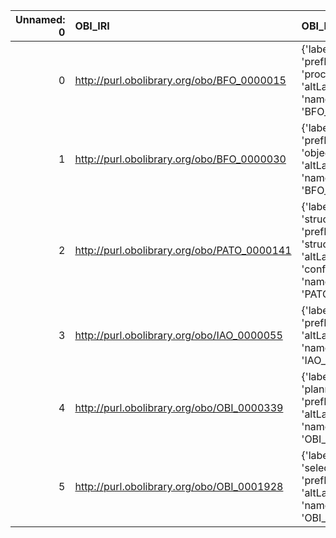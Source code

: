 |   Unnamed: 0 | OBI_IRI                                     | OBI_DESC                                                                                             | PIMS-II_IRI                                            | PIMS-II_DESC                                |
|-------------:|:--------------------------------------------|:-----------------------------------------------------------------------------------------------------|:-------------------------------------------------------|:--------------------------------------------|
|            0 | http://purl.obolibrary.org/obo/BFO_0000015  | {'label': 'process', 'prefLabel': 'process', 'altLabel': None, 'name': 'BFO_0000015'}                | http://www.molmod.info/semantics/pims-ii.ttl#Process   | {'label': 'process', 'name': 'process'}     |
|            1 | http://purl.obolibrary.org/obo/BFO_0000030  | {'label': 'object', 'prefLabel': 'object', 'altLabel': None, 'name': 'BFO_0000030'}                  | http://www.molmod.info/semantics/pims-ii.ttl#Object    | {'label': 'object', 'name': 'object'}       |
|            2 | http://purl.obolibrary.org/obo/PATO_0000141 | {'label': 'structure', 'prefLabel': 'structure', 'altLabel': 'conformation', 'name': 'PATO_0000141'} | http://www.molmod.info/semantics/pims-ii.ttl#Structure | {'label': 'structure', 'name': 'structure'} |
|            3 | http://purl.obolibrary.org/obo/IAO_0000055  | {'label': 'rule', 'prefLabel': None, 'altLabel': None, 'name': 'IAO_0000055'}                        | http://www.molmod.info/semantics/pims-ii.ttl#Rule      | {'label': 'rule', 'name': 'rule'}           |
|            4 | http://purl.obolibrary.org/obo/OBI_0000339  | {'label': 'planning', 'prefLabel': None, 'altLabel': None, 'name': 'OBI_0000339'}                    | http://www.molmod.info/semantics/pims-ii.ttl#Planning  | {'label': 'planning', 'name': 'planning'}   |
|            5 | http://purl.obolibrary.org/obo/OBI_0001928  | {'label': 'selection', 'prefLabel': None, 'altLabel': None, 'name': 'OBI_0001928'}                   | http://www.molmod.info/semantics/pims-ii.ttl#Selection | {'label': 'selection', 'name': 'selection'} |